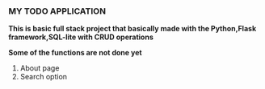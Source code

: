 ### MY TODO APPLICATION

**This is basic full stack project that basically made with the Python,Flask framework,SQL-lite with CRUD operations**

**Some of the functions are not done yet**
1. About page
2. Search option 
